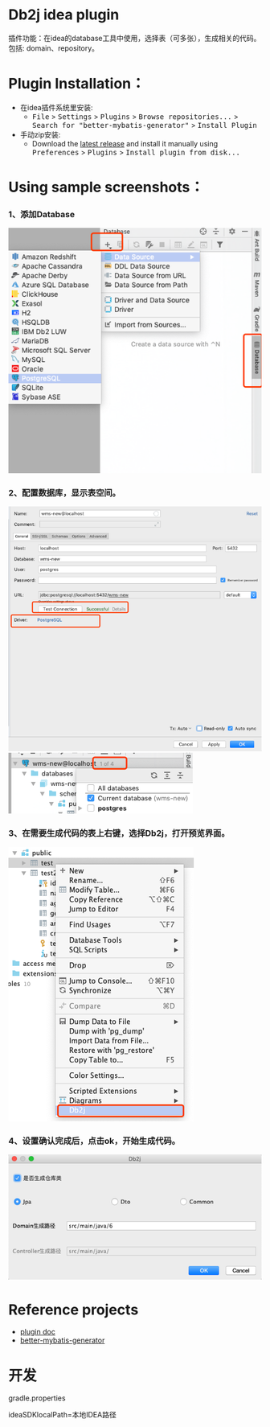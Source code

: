 # Db2j idea plugin
插件功能：在idea的database工具中使用，选择表（可多张），生成相关的代码。包括: domain、repository。<br>

# Plugin Installation：
- 在idea插件系统里安装:
  - <kbd>File</kbd> > <kbd>Settings</kbd> > <kbd>Plugins</kbd> > <kbd>Browse repositories...</kbd> > <kbd>Search for "better-mybatis-generator"</kbd> > <kbd>Install Plugin</kbd>
- 手动zip安装:
  - Download the [latest release](https://github.com/SShnoodles/db2j-idea-plugin/releases) and install it manually using <kbd>Preferences</kbd> > <kbd>Plugins</kbd> > <kbd>Install plugin from disk...</kbd>

# Using sample screenshots：
### 1、添加Database
![image](images/step1.png)<br>

### 2、配置数据库，显示表空间。
![image](images/step2.png)<br>
![image](images/step3.png)<br>

### 3、在需要生成代码的表上右键，选择Db2j，打开预览界面。
![image](images/step4.png)<br>

### 4、设置确认完成后，点击ok，开始生成代码。
![image](images/step5.png)<br>

# Reference projects
* [plugin doc](http://www.jetbrains.org/intellij/sdk/docs/tutorials/build_system/prerequisites.html)
* [better-mybatis-generator](https://github.com/kmaster/better-mybatis-generator)

# 开发
gradle.properties

ideaSDKlocalPath=本地IDEA路径